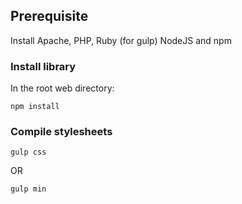 ## Prerequisite
Install Apache, PHP, Ruby (for gulp) NodeJS and npm

### Install library
In the root web directory:
```shell
npm install
```

### Compile stylesheets
```shell
gulp css
```
OR
```gulp
gulp min
```
